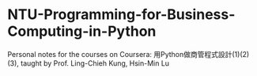 # NTU-Programming-for-Business-Computing-in-Python
Personal notes for the courses on Coursera: 用Python做商管程式設計(1)(2)(3), taught by Prof. Ling-Chieh Kung, Hsin-Min Lu
